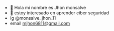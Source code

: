 - 👋 Hola mi nombre es Jhon monsalve 
- 👀 estoy interesado en aprender ciber seguridad 
- ig @monsalve_jhon_11
- email mjhon6811@gmail.com
